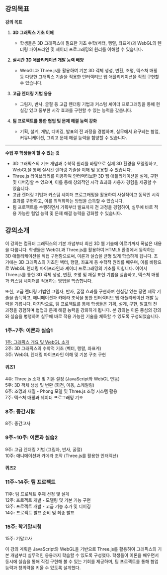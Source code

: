 ## 강의목표
**강의 목표**

1. **3D 그래픽스 기초 이해**  
   - 학생들은 3D 그래픽스에 필요한 기초 수학(벡터, 행렬, 좌표계)과 WebGL의 렌더링 파이프라인 및 셰이더 프로그래밍의 원리를 이해할 수 있습니다.

2. **실시간 3D 애플리케이션 개발 능력 배양**  
   - WebGL과 Three.js를 활용하여 기본 3D 객체 생성, 변환, 조명, 텍스처 매핑 등 다양한 그래픽스 기술을 적용한 인터랙티브 웹 애플리케이션을 직접 구현할 수 있습니다.

3. **고급 렌더링 기법 응용**  
   - 그림자, 반사, 굴절 등 고급 렌더링 기법과 커스텀 셰이더 프로그래밍을 통해 현실감 있고 풍부한 시각 효과를 구현할 수 있는 능력을 갖춥니다.

4. **팀 프로젝트를 통한 협업 및 문제 해결 능력 강화**  
   - 기획, 설계, 개발, 디버깅, 발표의 전 과정을 경험하며, 실무에서 요구되는 협업, 커뮤니케이션, 그리고 문제 해결 능력을 함양할 수 있습니다.

---

**수업 후 학생들이 할 수 있는 것**

- 3D 그래픽스의 기초 개념과 수학적 원리를 바탕으로 실제 3D 환경을 모델링하고, WebGL을 통해 실시간 렌더링 기술을 이해 및 응용할 수 있습니다.
- Three.js 라이브러리를 이용하여 인터랙티브한 3D 웹 애플리케이션을 설계, 구현 및 디버깅할 수 있으며, 이를 통해 창의적인 시각 효과와 사용자 경험을 제공할 수 있습니다.
- 고급 렌더링 기법과 커스텀 셰이더 프로그래밍을 활용하여 사실적이고 동적인 시각 효과를 구현하고, 이를 최적화하는 방법을 습득할 수 있습니다.
- 팀 프로젝트를 수행하면서 기획부터 발표까지 전 과정을 경험하여, 실무에 바로 적용 가능한 협업 능력 및 문제 해결 능력을 강화할 수 있습니다.

## 강의소개
이 강의는 컴퓨터 그래픽스의 기본 개념부터 최신 3D 웹 기술에 이르기까지 폭넓은 내용을 다룹니다. 학생들은 WebGL과 Three.js를 활용하여 HTML5 환경에서 동작하는 3D 애플리케이션을 직접 구현함으로써, 이론과 실습을 균형 있게 학습하게 됩니다. 초기에는 3D 그래픽스의 기초인 벡터, 행렬, 좌표계 등 수학적 원리를 배우며, 이를 바탕으로 WebGL 렌더링 파이프라인과 셰이더 프로그래밍의 기초를 익힙니다. 이어서 Three.js를 통한 3D 객체 생성, 변환, 조명 및 재질 표현 기법을 실습하고, 텍스처 매핑과 커스텀 셰이더를 적용하는 방법을 학습합니다.

또한, 고급 렌더링 기법인 그림자, 반사, 굴절 효과를 구현하며 현실감 있는 장면 제작 기술을 습득하고, 애니메이션과 카메라 조작을 통한 인터랙티브 웹 애플리케이션 개발 능력을 기릅니다. 마지막으로, 팀 프로젝트를 통해 학생들은 기획, 설계, 구현, 발표의 전 과정을 경험하며 협업과 문제 해결 능력을 강화하게 됩니다. 본 강의는 이론 중심의 강의와 실습을 병행하여 실무에 바로 적용 가능한 기술을 체득할 수 있도록 구성되었습니다.

### 1주~7주: 이론과 실습1
[1주: 그래픽스 개요 및 WebGL 소개](1.md)  
2주: 3D 그래픽스의 수학적 기초 (벡터, 행렬, 좌표계)  
3주: WebGL 렌더링 파이프라인 이해 및 기본 구조 구현  
#### 퀴즈1
4주: Three.js 소개 및 기본 설정 (JavaScript와 WebGL 연동)  
5주: 3D 객체 생성 및 변환 (회전, 이동, 스케일링)  
6주: 조명과 재질 - Phong 모델 및 Three.js 조명 시스템 활용  
7주: 텍스처 매핑과 쉐이더 프로그래밍 기초  

### 8주: 중간시험
8주: 중간고사  

### 9주~10주: 이론과 실습2
9주: 고급 렌더링 기법 (그림자, 반사, 굴절)  
10주: 애니메이션과 카메라 조작 (Three.js를 활용한 인터랙션)  
#### 퀴즈2
### 11주~14주: 팀 프로젝트
11주: 팀 프로젝트 주제 선정 및 설계  
12주: 프로젝트 개발 - 모델링 및 기본 기능 구현  
13주: 프로젝트 개발 - 고급 기능 추가 및 디버깅  
14주: 프로젝트 발표 준비 및 최종 발표  

### 15주: 학기말시험
15주: 기말고사  

이 강의 계획은 JavaScript와 WebGL을 기반으로 Three.js를 활용하여 그래픽스의 기본 개념부터 실무적인 응용까지 학습할 수 있도록 구성했다. 학생들이 이론을 배우면서 동시에 실습을 통해 직접 구현해 볼 수 있는 기회를 제공하며, 팀 프로젝트를 통해 협업 능력과 창의력을 키울 수 있도록 설계했다.
